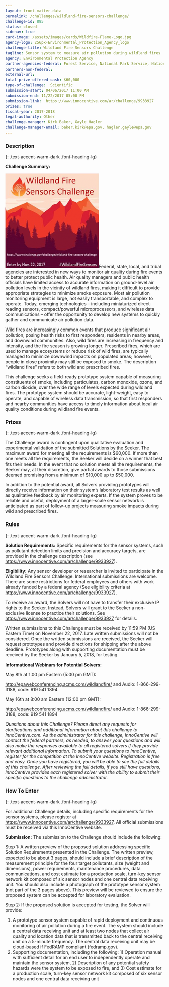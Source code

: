 ```yaml
---
layout: front-matter-data
permalink: /challenges/wildland-fire-sensors-challenge/
challenge-id: 885
status: closed
sidenav: true
card-image: /assets/images/cards/Wildfire-Flame-Logo.jpg
agency-logo: 256px-Environmental_Protection_Agency_logo
challenge-title: Wildland Fire Sensors Challenge
tagline: Sensor system to measure air pollution during wildland fires
agency: Environmental Protection Agency
partner-agencies-federal: Forest Service, National Park Service, National Oceanic and Atmospheric Administration, National Aeronautics and Space Administration, Centers for Disease Control and Prevention
partners-non-federal: 
external-url: 
total-prize-offered-cash: $60,000
type-of-challenge:  Scientific
submission-start: 04/06/2017 11:00 AM
submission-end: 11/22/2017 05:00 PM
submission-link:  https://www.innocentive.com/ar/challenge/9933927
prizes: true
fiscal-year: 2017-2018
legal-authority: Other
challenge-manager: Kirk Baker, Gayle Hagler
challenge-manager-email: baker.kirk@epa.gov, hagler.gayle@epa.gov
---
```




<!-- Description start -->
### Description
{: .text-accent-warm-dark .font-heading-lg}

<strong>Challenge Summary:</strong>

<img src="/assets/images/challenge-content/WFSC-graphic-hashtag.png">Federal, state, local, and tribal agencies are interested in new ways to monitor air quality during fire events to better protect public health. Air quality managers and public health officials have limited access to accurate information on ground-level air pollution levels in the vicinity of wildland fires, making it difficult to provide appropriate strategies to minimize smoke exposure. Most air pollution monitoring equipment is large, not easily transportable, and complex to operate. Today, emerging technologies – including miniaturized direct-reading sensors, compact/powerful microprocessors, and wireless data communications – offer the opportunity to develop new systems to quickly gather and communicate air pollution data.

Wild fires are increasingly common events that produce significant air pollution, posing health risks to first responders, residents in nearby areas, and downwind communities. Also, wild fires are increasing in frequency and intensity, and the fire season is growing longer.  Prescribed fires, which are used to manage ecosystems or reduce risk of wild fires, are typically managed to minimize downwind impacts on populated areas; however, people in close proximity may still be exposed to smoke.  The description “wildland fires” refers to both wild and prescribed fires.

This challenge seeks a field-ready prototype system capable of measuring constituents of smoke, including particulates, carbon monoxide, ozone, and carbon dioxide, over the wide range of levels expected during wildland fires. The prototype system should be accurate, light-weight, easy to operate, and capable of wireless data transmission, so that first responders and nearby communities have access to timely information about local air quality conditions during wildland fire events.

<!-- Prizes start -->
### Prizes
{: .text-accent-warm-dark .font-heading-lg}

The Challenge award is contingent upon qualitative evaluation and experimental validation of the submitted Solutions by the Seeker. The maximum award for meeting all the requirements is $60,000. If more than one meets all the requirements, the Seeker will decide on a winner that best fits their needs. In the event that no solution meets all the requirements, the Seeker may, at their discretion, give partial awards to those submissions deemed promising from a minimum of $10,000 up to $50,000.

In addition to the potential award, all Solvers providing prototypes will directly receive information on their system’s laboratory test results as well as qualitative feedback by air monitoring experts. If the system proves to be reliable and useful, deployment of a larger-scale sensor network is anticipated as part of follow-up projects measuring smoke impacts during wild and prescribed fires.

<!-- Rules start -->
### Rules 
{: .text-accent-warm-dark .font-heading-lg}

<strong>Solution Requirements:</strong> Specific requirements for the sensor systems, such as pollutant detection limits and precision and accuracy targets, are provided in the challenge description (see <a href="https://www.innocentive.com/ar/challenge/9933927">https://www.innocentive.com/ar/challenge/9933927</a>).

<strong>Eligibility:</strong> Any sensor developer or researcher is invited to participate in the Wildland Fire Sensors Challenge. International submissions are welcome. There are some restrictions for federal employees and others with work already funded by a federal agency (See eligibility criteria at <a href="https://www.innocentive.com/ar/challenge/9933927">https://www.innocentive.com/ar/challenge/9933927</a>).

To receive an award, the Solvers will not have to transfer their exclusive IP rights to the Seeker. Instead, Solvers will grant to the Seeker a non-exclusive license to practice their solutions. See <a href="https://www.innocentive.com/ar/challenge/9933927">https://www.innocentive.com/ar/challenge/9933927</a> for details.

Written submissions to this Challenge must be received by 11:59 PM (US Eastern Time) on November 22, 2017. Late written submissions will not be considered. Once the written submissions are received, the Seeker will request prototypes and provide directions for shipping after the above deadline. Prototypes along with supporting documentation must be received by the Seeker by January 5, 2018, for testing.

<strong>Informational Webinars for Potential Solvers:</strong>

May 8th at 1:00 pm Eastern (5:00 pm GMT):

<a href="http://epawebconferencing.acms.com/wildlandfire/">http://epawebconferencing.acms.com/wildlandfire/</a> and Audio: 1-866-299-3188, code: 919 541 1894

May 16th at 8:00 am Eastern (12:00 pm GMT):

<a href="http://epawebconferencing.acms.com/wildlandfire/">http://epawebconferencing.acms.com/wildlandfire/</a> and Audio: 1-866-299-3188, code: 919 541 1894

<i>Questions about this Challenge? Please direct any requests for clarifications and additional information about this challenge to InnoCentive.com. As the administrator for this challenge, InnoCentive will contact the federal partners, as needed, to answer your questions and will also make the responses available to all registered solvers if they provide relevant additional information. To submit your questions to InnoCentive, register for the competition at the InnoCentive website. Registration is free and easy. Once you have registered, you will be able to see the full details of this challenge. After reviewing the full details, if you still have questions, InnoCentive provides each registered solver with the ability to submit their specific questions to the challenge administrator.</i>

<!--  How To Enter start -->
### How To Enter
{: .text-accent-warm-dark .font-heading-lg}

For additional Challenge details, including specific requirements for the sensor systems, please register at <a href="https://www.innocentive.com/ar/challenge/9933927">https://www.innocentive.com/ar/challenge/9933927</a>. All official submissions must be received via this InnoCentive website.

<strong>Submission:</strong> The submission to the Challenge should include the following:

Step 1: A written preview of the proposed solution addressing specific Solution Requirements presented in the Challenge. The written preview, expected to be about 3 pages, should include a brief description of the measurement principle for the four target pollutants, size (weight and dimensions), power requirements, maintenance procedures, data communications, and cost estimate for a production scale, turn-key sensor network kit composed of six sensor nodes and one central data receiving unit. You should also include a photograph of the prototype sensor system (not part of the 3 pages above). This preview will be reviewed to ensure the proposed system can be accepted for laboratory evaluation.

Step 2: If the proposed solution is accepted for testing, the Solver will provide:
1. A prototype sensor system capable of rapid deployment and continuous monitoring of air pollution during a fire event. The system should include a central data receiving unit and at least two nodes that collect air quality and location data that is transmitted back to the central receiving unit on a 5-minute frequency. The central data receiving unit may be cloud-based if FedRAMP compliant (fedramp.gov).
2. Supporting documentation, including the following: 1) Operation manual with sufficient detail for an end user to independently operate and maintain the sensor system, 2) Description of any potential safety hazards were the system to be exposed to fire, and 3) Cost estimate for a production scale, turn-key sensor network kit composed of six sensor nodes and one central data receiving unit
